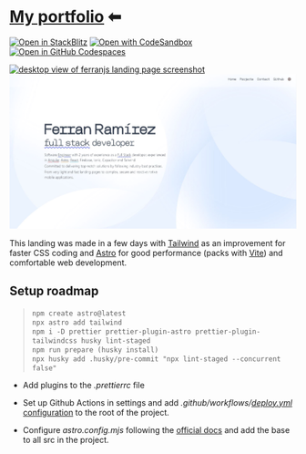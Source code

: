 # [My portfolio](https://ferranjs.github.io/portfolio/) ⬅

<!-- Features:

 - Complex starting and hover animations
- Only **800kB bundle size** including images
- **Responsive** design
- **SEO** friendly
- Optimized images using **Avif** and **WebP** formats
- Pre-commit Hooks with Husky & Lint-staged for a Prettier write -->

<!-- Perfect [Google PageSpeed Insights Score]() -->

[![Open in StackBlitz](https://developer.stackblitz.com/img/open_in_stackblitz.svg)](https://stackblitz.com/github/ferranJS/portfolio)
[![Open with CodeSandbox](https://assets.codesandbox.io/github/button-edit-lime.svg)](https://codesandbox.io/p/sandbox/github/ferranJS/portfolio)
[![Open in GitHub Codespaces](https://github.com/codespaces/badge.svg)](https://codespaces.new/ferranJS/portfolio?devcontainer_path=.devcontainer/basics/devcontainer.json)

<p float="left">
  <a href="https://ferranjs.github.io/portfolio">
    <img src="https://github.com/ferranJS/portfolio/blob/main/public/landing-screenshot-2.jpg" width="197px" alt="desktop view of ferranjs landing page screenshot">
  </a>
  <a href="https://ferranjs.github.io/portfolio">
    <img src="https://github.com/ferranJS/portfolio/blob/main/public/landing-screenshot.jpg" width="627px" alt="mobile view of ferranjs landing page screenshot">
  </a>
</p>

This landing was made in a few days with [Tailwind](https://tailwindcss.com/) as an improvement for faster CSS coding and [Astro](https://astro.build/) for good performance (packs with [Vite](https://vitejs.dev/)) and comfortable web development.

## Setup roadmap

>     npm create astro@latest
>     npx astro add tailwind
>     npm i -D prettier prettier-plugin-astro prettier-plugin-tailwindcss husky lint-staged
>     npm run prepare (husky install)
>     npx husky add .husky/pre-commit "npx lint-staged --concurrent false"

- Add plugins to the _.prettierrc_ file

- Set up Github Actions in settings and add _.github/workflows/_[_deploy.yml_ configuration](https://github.com/ferranJS/portfolio/blob/main/.github/workflows/deploy.yml) to the root of the project.

- Configure _astro.config.mjs_ following the [official docs](https://docs.astro.build/en/guides/deploy/github/) and add the base to all src in the project.
